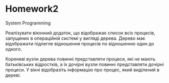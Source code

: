 # Homework2
System Programming

Реалізувати віконний додаток, що відображає список всіх процесів, запущених в операційній системі у вигляді дерева. Дерево має відображати підлегле відношення процесів по відношенню один до одного.
  
Кореневі вузли дерева повинні представляти процеси, які не мають батьківських відростків, а їх дочірні вузли повинні представляти дочірні процеси. У вікні відобразіть інформацію про процес, який виділений в дереві.
